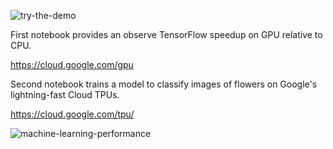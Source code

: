 ![try-the-demo](https://user-images.githubusercontent.com/56827081/112141324-33a32180-8be6-11eb-9ad2-23c406d748d9.gif)

First notebook provides an observe TensorFlow speedup on GPU relative to CPU.

https://cloud.google.com/gpu








Second notebook trains a model to classify images of flowers on Google's lightning-fast Cloud TPUs.

https://cloud.google.com/tpu/

![machine-learning-performance](https://user-images.githubusercontent.com/56827081/112141285-284ff600-8be6-11eb-8946-ba1f5a6e3168.png)
